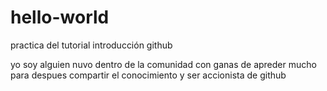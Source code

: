 # hello-world
practica del tutorial introducción github

yo soy alguien nuvo dentro de la comunidad con ganas de apreder mucho para despues compartir el conocimiento y ser accionista de github
